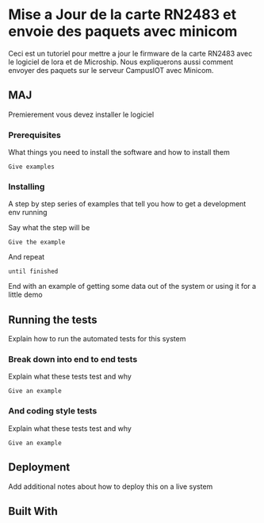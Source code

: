 # Mise a Jour de la carte RN2483 et envoie des paquets avec minicom

Ceci est un tutoriel pour mettre a jour le firmware de la carte RN2483 avec le logiciel de lora et de Microship.
Nous expliquerons aussi comment envoyer des paquets sur le serveur CampusIOT avec Minicom.

## MAJ

Premierement vous devez installer le logiciel

### Prerequisites

What things you need to install the software and how to install them

```
Give examples
```

### Installing

A step by step series of examples that tell you how to get a development env running

Say what the step will be

```
Give the example
```

And repeat

```
until finished
```

End with an example of getting some data out of the system or using it for a little demo

## Running the tests

Explain how to run the automated tests for this system

### Break down into end to end tests

Explain what these tests test and why

```
Give an example
```

### And coding style tests

Explain what these tests test and why

```
Give an example
```

## Deployment

Add additional notes about how to deploy this on a live system

## Built With